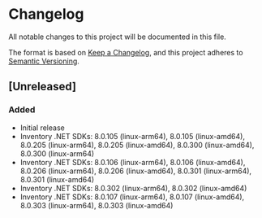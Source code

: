 # Changelog

All notable changes to this project will be documented in this file.

The format is based on [Keep a Changelog](https://keepachangelog.com/en/1.1.0/),
and this project adheres to [Semantic Versioning](https://semver.org/spec/v2.0.0.html).

## [Unreleased]

### Added

- Initial release
- Inventory .NET SDKs: 8.0.105 (linux-arm64), 8.0.105 (linux-amd64), 8.0.205 (linux-arm64), 8.0.205 (linux-amd64), 8.0.300 (linux-amd64), 8.0.300 (linux-arm64)
- Inventory .NET SDKs: 8.0.106 (linux-arm64), 8.0.106 (linux-amd64), 8.0.206 (linux-arm64), 8.0.206 (linux-amd64), 8.0.301 (linux-arm64), 8.0.301 (linux-amd64)
- Inventory .NET SDKs: 8.0.302 (linux-arm64), 8.0.302 (linux-amd64)
- Inventory .NET SDKs: 8.0.107 (linux-arm64), 8.0.107 (linux-amd64), 8.0.303 (linux-arm64), 8.0.303 (linux-amd64)
